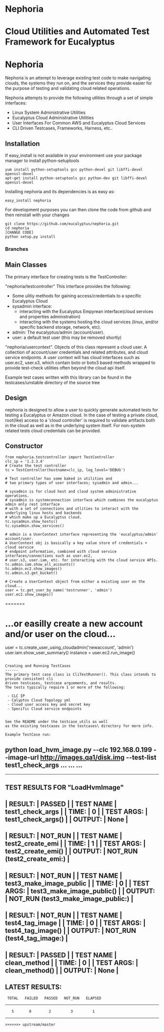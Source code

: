 # Nephoria
Cloud Utilities and Automated Test Framework for Eucalyptus
=======
Nephoria
======================

Nephoria is an attempt to leverage existing test code to make navigating clouds, the systems they
run on, and the services they provide easier for the purpose of testing and validating cloud
related operations.

Nephoria attempts to provide the following utlities through a set of simple interfaces:
 - Linux System Administrative Utilities
 - Eucalyptus Cloud Administrative Utilities
 - User Interfaces For Common AWS and Eucalyptus Cloud Services
 - CLI Driven Testcases, Frameworks, Harness, etc..

Installation
------
If easy_install is not available in your environment use your package manager to install python-setuptools
    
    yum install python-setuptools gcc python-devel git libffi-devel openssl-devel
    apt-get install python-setuptools gcc python-dev git libffi-devel openssl-devel

Installing nephoria and its dependencies is as easy as:

    easy_install nephoria

For development purposes you can then clone the code from github and then reinstall with your changes

    git clone https://github.com/eucalyptus/nephoria.git
    cd nephoria
    [CHANGE CODE]
    python setup.py install


### Branches


Main Classes
------
The primary interface for creating tests is the TestController:

"nephoria/testcontroller" This interface provides the following:
 - Some ulitiy methods for gaining access/credentials to a specific Eucalyptus Cloud
 - sysadmin interface:
    - interacting with the Eucalyptus Empyrean interface(cloud services and properties administration)
    - interacting with the systems hosting the cloud services (linux, and/or specific backend storage, network, etc).
 - admin: The eucalyptus/admin (account/user).
 - user: a default test user (this may be removed shortly)

 "nephoria/usercontext". Objects of this class represent a cloud user. A collection of
 account/user credentials and related attributes, and cloud service endpoints. A user context will
 has cloud interfaces such as user.ec2, user.s3, which contain boto or boto3 based methods wrapped
 to provide test-check utilities often beyond the cloud api itself.


Example test cases written with this library can be found in the testcases/unstable directory of the source tree

Design
------

nephoria is designed to allow a user to quickly generate automated tests for testing a Eucalyptus or Amazon cloud.
In the case of testing a private cloud, root(like) access to a 'cloud controller' is required to validate artifacts
both in the cloud as well as in the underlying system itself. For non-system related tests cloud credentials
can be provided.


Constructor
------
```
from nephoria.testcontroller import TestController
clc_ip = '1.2.3.4'
# Create the test controller
tc = TestController(hostname=clc_ip, log_level='DEBUG')

# Test controller has some baked in utilities and
# two primary types of user interfaces; sysadmin and admin...

# sysadmin is for cloud host and cloud system administrative operations.
# sysadmin is systemconnection interface which combines the eucalyptus admin only rest interface
# with a set of connections and utlities to interact with the underlying linux hosts and backends
# which make up a Eucalyptus cloud.
tc.sysadmin.show_hosts()
tc.sysadmin.show_services()

# admin is a UserContext interface representing the 'eucalyptus/admin' account/user.
A UserContext obj is basically a key value store of credentials + cloud service
# endpoint information, combined with cloud service interfaces/connections such as user.ec2,
# user.s3, user.iam, etc. for interacting with the cloud service APIs.
tc.admin.iam.show_all_accounts()
tc.admin.ec2.show_images()
tc.admin.s3.get_bucket()

# Create a UserContext object from either a existing user on the cloud...
user = tc.get_user_by_name('testrunner', 'admin')
user.ec2.show_images()
```
=======

# ...or easilly create a new account and/or user on the cloud...
user = tc.create_user_using_cloudadmin('newaccount', 'admin')
user.iam.show_user_summary()
instance = user.ec2.run_image()

```

Creating and Running TestCases
------
The primary test case class is CliTestRunner(). This class intends to provide consistent cli
driven testcases, testcase arguements, and results.
The tests typically require 1 or more of the following:

 - CLC IP
 - Calyptos Cloud Topology yml
 - Cloud user access key and secret key
 - Specific Cloud service endpoints


See the README under the testcase_utils as well
as the existing testcases in the testcases\ directory for more info.

Example TestCase run:
```
python load_hvm_image.py --clc 192.168.0.199 --image-url http://images.qa1/disk.img --test-list test1_check_args
...
...
...
---------------------------------------------------------------------------------------------------------------------
 -------------------------------------------------------------------------------------------------------------------
   TEST RESULTS FOR "LoadHvmImage"
 -------------------------------------------------------------------------------------------------------------------
   | RESULT:    | PASSED                                                                                         |
   | TEST NAME  | test1_check_args                                                                               |
   | TIME:      | 0                                                                                              |
   | TEST ARGS: | test1_check_args()                                                                             |
   | OUTPUT:    | None                                                                                           |
 -------------------------------------------------------------------------------------------------------------------
   | RESULT:    | NOT_RUN                                                                                        |
   | TEST NAME  | test2_create_emi                                                                               |
   | TIME:      | 1                                                                                              |
   | TEST ARGS: | test2_create_emi()                                                                             |
   | OUTPUT:    | NOT_RUN (test2_create_emi:)                                                                    |
 -------------------------------------------------------------------------------------------------------------------
   | RESULT:    | NOT_RUN                                                                                        |
   | TEST NAME  | test3_make_image_public                                                                        |
   | TIME:      | 0                                                                                              |
   | TEST ARGS: | test3_make_image_public()                                                                      |
   | OUTPUT:    | NOT_RUN (test3_make_image_public:)                                                             |
 -------------------------------------------------------------------------------------------------------------------
   | RESULT:    | NOT_RUN                                                                                        |
   | TEST NAME  | test4_tag_image                                                                                |
   | TIME:      | 0                                                                                              |
   | TEST ARGS: | test4_tag_image()                                                                              |
   | OUTPUT:    | NOT_RUN (test4_tag_image:)                                                                     |
 -------------------------------------------------------------------------------------------------------------------
   | RESULT:    | PASSED                                                                                         |
   | TEST NAME  | clean_method                                                                                   |
   | TIME:      | 0                                                                                              |
   | TEST ARGS: | clean_method()                                                                                 |
   | OUTPUT:    | None                                                                                           |
 -------------------------------------------------------------------------------------------------------------------


   LATEST RESULTS:
   -----------------------------------------------
     TOTAL   FAILED   PASSED   NOT_RUN   ELAPSED
   -----------------------------------------------
       5       0        2         3         1
   -----------------------------------------------

   ```
>>>>>>> upstream/master
